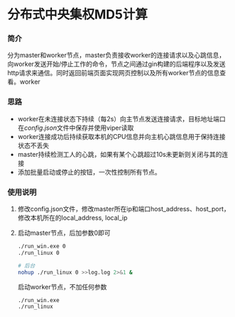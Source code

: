 # 分布式中央集权MD5计算

### 简介

分为master和worker节点，master负责接收worker的连接请求以及心跳信息，向worker发送开始/停止工作的命令，节点之间通过gin构建的后端程序以及发送http请求来通信。同时返回前端页面实现网页控制以及所有worker节点的信息查看。worker

### 思路

- worker在未连接状态下持续（每2s）向主节点发送连接请求，目标地址端口在*config.json*文件中保存并使用viper读取
- worker连接成功后持续获取本机的CPU信息并向主机心跳信息用于保持连接状态不丢失
- master持续检测工人的心跳，如果有某个心跳超过10s未更新则关闭与其的连接
- 添加批量启动或停止的按钮，一次性控制所有节点。



### 使用说明

1. 修改config.json文件，修改master所在ip和端口host_address、host_port，修改本机所在的local_address, local_ip

2. 启动master节点，后加参数0即可

   ```bash
   ./run_win.exe 0
   ./run_linux 0  
   ```

   ```bash
   # 后台
   nohup ./run_linux 0 >>log.log 2>&1 &
   ```

   

   启动worker节点，不加任何参数

   ```bash
   ./run_win.exe
   ./run_linux
   ```

   